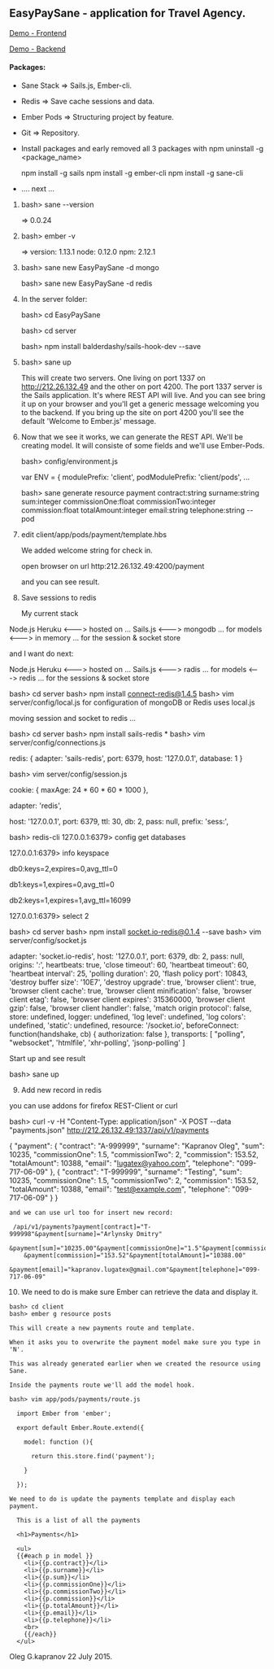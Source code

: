 EasyPaySane - application for Travel Agency.
-----------------------------------------------------------------

[Demo - Frontend](http://212.26.132.49:4200)

[Demo - Backend](http://212.26.132.49:1337/api/v1/payments)

#### Packages:


  * Sane Stack => Sails.js, Ember-cli.
  * Redis      => Save cache sessions and data.
  * Ember Pods => Structuring project by feature.
  * Git        => Repository.
  * Install packages and early removed all 3 packages
     with npm uninstall -g <package_name>

      npm install -g sails
      npm install -g ember-cli
      npm install -g sane-cli
  * .... next ...


 1. bash> sane --version

    => 0.0.24

 2. bash> ember -v

    => version: 1.13.1 node: 0.12.0 npm: 2.12.1

 3. bash> sane new EasyPaySane -d mongo

    bash> sane new EasyPaySane -d redis

 4. In the server folder:

    bash> cd EasyPaySane

    bash> cd server

    bash> npm install balderdashy/sails-hook-dev --save

 5. bash> sane up

    This will create two servers. One living on port 1337 on
    http://212.26.132.49 and the other on port 4200.
    The port 1337 server is the Sails application.
    It's where REST API will live. And you can see bring it up
    on your browser and you'll get a generic message welcoming
    you to the backend. If you bring up the site on port 4200
    you'll see the default 'Welcome to Ember.js' message.

 6. Now that we see it works, we can generate the REST API.
    We'll be creating model. It will consiste of some fields
    and we'll use Ember-Pods.

    bash> config/environment.js

      var ENV = {
        modulePrefix: 'client',
        podModulePrefix: 'client/pods',
        ...

    bash> sane generate resource payment
            contract:string
            surname:string
            sum:integer
            commissionOne:float
            commissionTwo:integer
            commission:float
            totalAmount:integer
            email:string
            telephone:string --pod

 7. edit client/app/pods/payment/template.hbs

    We added welcome string for check in.

    open browser on url http:212.26.132.49:4200/payment

    and you can see result.

 8. Save sessions to redis

    My current stack

  Node.js
  Heruku   <---> hosted on ...
  Sails.js <---> mongodb ... for models
           <---> in memory ... for the session & socket store

  and I want do next:

  Node.js
  Heruku    <---> hosted on ...
  Sails.js  <---> radis ... for models
            <---> redis ... for the sessions & socket store

  bash> cd server
  bash> npm install connect-redis@1.4.5
  bash> vim server/config/local.js
  for configuration of mongoDB or Redis uses local.js

  moving session and socket to redis ...

  bash> cd server
  bash> npm install sails-redis                                             *
  bash> vim server/config/connections.js

  redis: {
    adapter: 'sails-redis',
    port: 6379,
    host: '127.0.0.1',
    database: 1
  }


  bash> vim server/config/session.js

  cookie: {
    maxAge: 24 * 60 * 60 * 1000
  },

  adapter: 'redis',

  host: '127.0.0.1',
  port: 6379,
  ttl: 30,
  db: 2,
  pass: null,
  prefix: 'sess:',


  bash> redis-cli
  127.0.0.1:6379> config get databases

  127.0.0.1:6379> info keyspace

  db0:keys=2,expires=0,avg_ttl=0

  db1:keys=1,expires=0,avg_ttl=0

  db2:keys=1,expires=1,avg_ttl=16099

  127.0.0.1:6379> select 2

  bash> cd server
  bash> npm install socket.io-redis@0.1.4 --save
  bash> vim server/config/socket.js

  adapter: 'socket.io-redis',
  host: '127.0.0.1',
  port: 6379,
  db: 2,
  pass: null,
  origins: '*:*',
  heartbeats: true,
  'close timeout': 60,
  'heartbeat timeout': 60,
  'heartbeat interval': 25,
  'polling duration': 20,
  'flash policy port': 10843,
  'destroy buffer size': '10E7',
  'destroy upgrade': true,
  'browser client': true,
  'browser client cache': true,
  'browser client minification': false,
  'browser client etag': false,
  'browser client expires': 315360000,
  'browser client gzip': false,
  'browser client handler': false,
  'match origin protocol': false,
  store: undefined,
  logger: undefined,
  'log level': undefined,
  'log colors': undefined,
  'static': undefined,
  resource: '/socket.io',
  beforeConnect: function(handshake, cb) {
    authorization: false
  },
  transports: [
    "polling",
    "websocket",
    'htmlfile',
    'xhr-polling',
    'jsonp-polling'
  ]

  Start up and see result

  bash> sane up

 9. Add new record in redis

   you can use addons for firefox REST-Client or curl

   bash> curl -v -H "Content-Type: application/json" -X POST --data \
            "payments.json" http://212.26.132.49:1337/api/v1/payments

{
  "payment": {
    "contract": "A-999999",
    "surname": "Kapranov Oleg",
    "sum": 10235,
    "commissionOne": 1.5,
    "commissionTwo": 2,
    "commission": 153.52,
    "totalAmount": 10388,
    "email": "lugatex@yahoo.com",
    "telephone": "099-717-06-09"
  },
  {
    "contract": "T-999999",
    "surname": "Testing",
    "sum": 10235,
    "commissionOne": 1.5,
    "commissionTwo": 2,
    "commission": 153.52,
    "totalAmount": 10388,
    "email": "test@example.com",
    "telephone": "099-717-06-09"
  }
}


    and we can use url too for insert new record:

     /api/v1/payments?payment[contract]="T-999998"&payment[surname]="Arlynsky Dmitry"
        &payment[sum]="10235.00"&payment[commissionOne]="1.5"&payment[commissionTwo]="2"
        &payment[commission]="153.52"&payment[totalAmount]="10388.00"
        &payment[email]="kapranov.lugatex@gmail.com"&payment[telephone]="099-717-06-09"

 10. We need to do is make sure Ember can retrieve the data and display it.

    bash> cd client
    bash> ember g resource posts

    This will create a new payments route and template.

    When it asks you to overwrite the payment model make sure you type in 'N'.

    This was already generated earlier when we created the resource using Sane.

    Inside the payments route we'll add the model hook.

    bash> vim app/pods/payments/route.js

      import Ember from 'ember';

      export default Ember.Route.extend({

        model: function (){

          return this.store.find('payment');

        }

      });

    We need to do is update the payments template and display each payment.

      This is a list of all the payments

      <h1>Payments</h1>

      <ul>
      {{#each p in model }}
        <li>{{p.contract}}</li>
        <li>{{p.surname}}</li>
        <li>{{p.sum}}</li>
        <li>{{p.commissionOne}}</li>
        <li>{{p.commissionTwo}}</li>
        <li>{{p.commission}}</li>
        <li>{{p.totalAmount}}</li>
        <li>{{p.email}}</li>
        <li>{{p.telephone}}</li>
        <br>
        {{/each}}
      </ul>

Oleg G.kapranov 22 July 2015.

